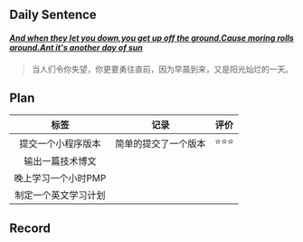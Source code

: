 ## **Daily Sentence**
#### <u>*And when they let you down,you get up off the ground.Cause moring rolls around.Ant it's another day of sun*</u>
> 当人们令你失望，你更要勇往直前，因为早晨到来，又是阳光灿烂的一天。

## **Plan**
|         标签         |         记录         | 评价  |
| :------------------: | :------------------: | :---: |
|  提交一个小程序版本  | 简单的提交了一个版本 |  ⭐⭐⭐  |
|   输出一篇技术博文   |                      |       |
| 晚上学习一个小时PMP  |                      |       |
| 制定一个英文学习计划 |                      |       |

## **Record**
>

